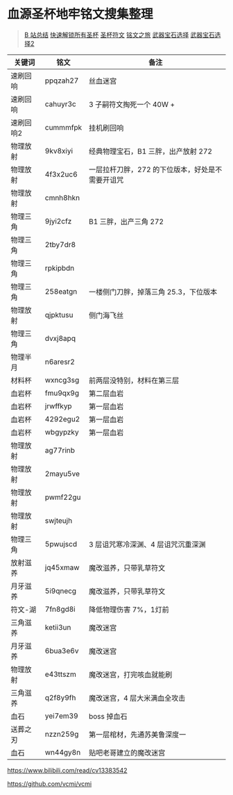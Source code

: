 # 血源圣杯地牢铭文搜集整理

> [B 站总结](https://www.bilibili.com/read/cv2758859)
> [快速解锁所有圣杯](https://www.bilibili.com/video/BV1ei4y1N7pn)
> [圣杯符文](https://www.bilibili.com/read/cv3332713)
> [铭文之旅](https://xiaoheihe.cn/community/66739/list/52414237)
> [武器宝石选择](https://www.bilibili.com/read/cv2923727)
> [武器宝石选择2](https://www.bilibili.com/read/cv10543486)

| 关键词   | 铭文     | 备注                                             |
| -------- | -------- | ------------------------------------------------ |
| 速刷回响 | ppqzah27 | 丝血迷宫                                         |
| 速刷回响 | cahuyr3c |      3 子嗣符文掏死一个 40W +                  |
| 速刷回响2 | cummmfpk | 挂机刷回响                                         |
| 物理放射 | 9kv8xiyi | 经典物理宝石，B1 三胖，出产放射 272              |
| 物理放射 | 4f3x2uc6 | 一层拉杆刀胖，272 的下位版本，好处是不需要开诅咒 |
| 物理放射 | cmnh8hkn |                                                  |
| 物理三角 | 9jyi2cfz | B1 三胖，出产三角 272                            |
| 物理三角 | 2tby7dr8 |                                                  |
| 物理三角 | rpkipbdn |                                                  |
| 物理三角 | 258eatgn | 一楼侧门刀胖，掉落三角 25.3，下位版本            |
| 物理放射 | qjpktusu | 侧门海飞丝                                       |
| 物理三角 | dvxj8apq |                                                  |
| 物理半月 | n6aresr2 |                                                  |
| 材料杯   | wxncg3sg | 前两层没特别，材料在第三层                       |
| 血岩杯   | fmu9qx9g | 第二层血岩                                       |
| 血岩杯   | jrwffkyp | 第一层血岩                                       |
| 血岩杯   | 4292egu2 | 第一层血岩                                       |
| 血岩杯   | wbgypzky | 第一层血岩                                       |
| 物理放射 | ag77rinb |                                                  |
| 物理放射 | 2mayu5ve |                                                  |
| 物理放射 | pwmf22gu |                                                  |
| 物理放射 | swjteujh |                                                  |
| 物理三角 | 5pwujscd | 3 层诅咒寒冷深渊、4 层诅咒沉重深渊               |
| 放射滋养 | jq45xmaw | 魔改滋养，只带乳草符文                           |
| 月牙滋养 | 5i9qnecg | 魔改滋养，只带乳草符文                           |
| 符文-湖 | 7fn8gd8i | 降低物理伤害 7%，1灯前                          |
| 三角滋养 | ketii3un |      魔改迷宫                     |
| 月牙滋养 | 6bua3e6v |      魔改迷宫                   |
| 物理放射 | e43ttszm |      魔改迷宫，打完咳血就能刷                   |
| 三角滋养 | q2f8y9fh |      魔改迷宫，4 层大米满血全攻击                   |
| 血石 | yei7em39 |      boss 掉血石                  |
| 送葬之刃 | nzzn259g | 第一层棺材，先通苏美鲁深度一                                    |
| 血石 | wn44gy8n | 贴吧老哥建立的魔改迷宫                                   |




https://www.bilibili.com/read/cv13383542

https://github.com/vcmi/vcmi